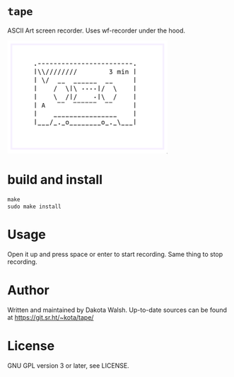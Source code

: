 # `tape`
ASCII Art screen recorder. Uses wf-recorder under the hood.

![tape](tape.png)

# build and install
```
make
sudo make install
```

# Usage
Open it up and press space or enter to start recording. Same thing to stop
recording.

# Author
Written and maintained by Dakota Walsh.
Up-to-date sources can be found at https://git.sr.ht/~kota/tape/

# License
GNU GPL version 3 or later, see LICENSE.
